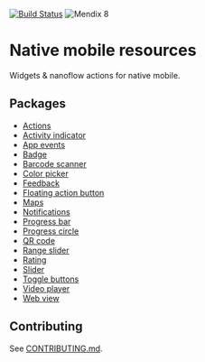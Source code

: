 [![Build Status](https://api.travis-ci.org/mendix/native-mobile-resources.svg?branch=master)](https://travis-ci.org/mendix/native-mobile-resources)
![Mendix 8](https://img.shields.io/badge/mendix-8.0.0-brightgreen.svg)

# Native mobile resources

Widgets & nanoflow actions for native mobile.

## Packages

-   [Actions](packages/actions)
-   [Activity indicator](packages/activity-indicator)
-   [App events](packages/app-events)
-   [Badge](packages/badge)
-   [Barcode scanner](packages/barcode-scanner)
-   [Color picker](packages/color-picker)
-   [Feedback](packages/feedback)
-   [Floating action button](packages/floating-action-button)
-   [Maps](packages/maps)
-   [Notifications](packages/notifications)
-   [Progress bar](packages/progress-bar)
-   [Progress circle](packages/progress-circle)
-   [QR code](packages/qr-code)
-   [Range slider](packages/range-slider)
-   [Rating](packages/rating)
-   [Slider](packages/slider)
-   [Toggle buttons](packages/toggle-buttons)
-   [Video player](packages/video-player)
-   [Web view](packages/web-view)

## Contributing

See [CONTRIBUTING.md](CONTRIBUTING.md).
